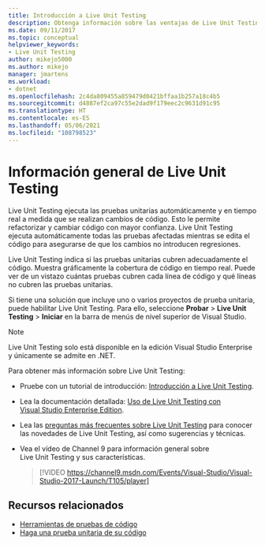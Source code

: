 ```yaml
---
title: Introducción a Live Unit Testing
description: Obtenga información sobre las ventajas de Live Unit Testing y cómo se usa cuando se realizan pruebas unitarias en los proyectos.
ms.date: 09/11/2017
ms.topic: conceptual
helpviewer_keywords:
- Live Unit Testing
author: mikejo5000
ms.author: mikejo
manager: jmartens
ms.workload:
- dotnet
ms.openlocfilehash: 2c4da809455a859479d0421bffaa1b257a18c4b5
ms.sourcegitcommit: d4887ef2ca97c55e2dad9f179eec2c9631d91c95
ms.translationtype: HT
ms.contentlocale: es-ES
ms.lasthandoff: 05/06/2021
ms.locfileid: "108798523"
---
```

# <a name="live-unit-testing-overview"></a>Información general de Live Unit Testing

Live Unit Testing ejecuta las pruebas unitarias automáticamente y en tiempo real a medida que se realizan cambios de código. Esto le permite refactorizar y cambiar código con mayor confianza. Live Unit Testing ejecuta automáticamente todas las pruebas afectadas mientras se edita el código para asegurarse de que los cambios no introducen regresiones.

Live Unit Testing indica si las pruebas unitarias cubren adecuadamente el código. Muestra gráficamente la cobertura de código en tiempo real. Puede ver de un vistazo cuántas pruebas cubren cada línea de código y qué líneas no cubren las pruebas unitarias.

Si tiene una solución que incluye uno o varios proyectos de prueba unitaria, puede habilitar Live Unit Testing. Para ello, seleccione **Probar** > **Live Unit Testing** > **Iniciar** en la barra de menús de nivel superior de Visual Studio.

> [!NOTE]
> Live Unit Testing solo está disponible en la edición Visual Studio Enterprise y únicamente se admite en .NET.

Para obtener más información sobre Live Unit Testing:

- Pruebe con un tutorial de introducción: [Introducción a Live Unit Testing](live-unit-testing-start.md).

- Lea la documentación detallada: [Uso de Live Unit Testing con Visual Studio Enterprise Edition](live-unit-testing.md).

- Lea las [preguntas más frecuentes sobre Live Unit Testing](live-unit-testing-faq.yml) para conocer las novedades de Live Unit Testing, así como sugerencias y técnicas.

- Vea el vídeo de Channel 9 para información general sobre Live Unit Testing y sus características.</p>

   > [!VIDEO https://channel9.msdn.com/Events/Visual-Studio/Visual-Studio-2017-Launch/T105/player]

## <a name="related-resources"></a>Recursos relacionados

- [Herramientas de pruebas de código](https://visualstudio.microsoft.com/vs/testing-tools/)
- [Haga una prueba unitaria de su código](unit-test-your-code.md)
